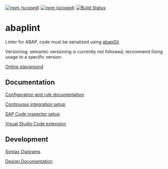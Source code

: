 [![npm (scoped)](https://img.shields.io/npm/v/@abaplint/cli?label=%40abaplint%2Fcli)](https://www.npmjs.com/package/@abaplint/cli)
[![npm (scoped)](https://img.shields.io/npm/v/@abaplint/core?label=%40abaplint%2Fcore)](https://www.npmjs.com/package/@abaplint/core)
[![Build Status](https://github.com/abaplint/abaplint/workflows/Main/badge.svg)](https://github.com/abaplint/abaplint/actions)

# abaplint

Linter for ABAP, code must be serialized using [abapGit](https://github.com/larshp/abapGit).

Versioning: semantic versioning is currently not followed, recommend fixing usage to a specific version.

[Online playground](https://playground.abaplint.org)

## Documentation

[Configuration and rule documentation](https://rules.abaplint.org)

[Continuous integration setup](docs/using-abaplint-in-ci.md)

[SAP Code inspector setup](https://github.com/abaplint/abaplint-cloud-foundry)

[Visual Studio Code extension](https://marketplace.visualstudio.com/items?itemName=larshp.vscode-abaplint)

## Development

[Syntax Diagrams](https://syntax.abaplint.org)

[Design Documentation](https://docs.abaplint.org/todo.pdf)